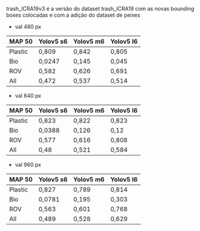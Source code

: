 trash_ICRA19v3 é a versão do dataset trash_ICRA19 com as novas bounding boxes colocadas e com a adição do dataset de peixes

- val  480 px

| MAP 50  | Yolov5 s6 | Yolov5 m6 | Yolov5 l6 |
| ------- | --------- | --------- | --------- |
| Plastic | 0,809     | 0,842     | 0,805     |
| Bio     | 0,0247    | 0,145     | 0,045     |
| ROV     | 0,582     | 0,626     | 0,691     |
| All     | 0,472     | 0,537     | 0,514     |

- val 640 px

| MAP 50  | Yolov5 s6 | Yolov5 m6 | Yolov5 l6 |
| ------- | --------- | --------- | --------- |
| Plastic | 0,823     | 0,822     | 0,823     |
| Bio     | 0,0388    | 0,126     | 0,12      |
| ROV     | 0,577     | 0,616     | 0,808     |
| All     | 0,48      | 0,521     | 0,584     |

- val 960 px

| MAP 50  | Yolov5 s6 | Yolov5 m6 | Yolov5 l6 |
| ------- | --------- | --------- | --------- |
| Plastic | 0,827     | 0,789     | 0,814     |
| Bio     | 0,0781    | 0,195     | 0,303     |
| ROV     | 0,563     | 0,601     | 0,768     |
| All     | 0,489     | 0,528     | 0,629     |




